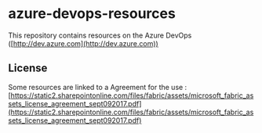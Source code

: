 # azure-devops-resources
This repository contains resources on the Azure DevOps ([http://dev.azure.com](http://dev.azure.com))

## License
Some resources are linked to a Agreement for the use : [https://static2.sharepointonline.com/files/fabric/assets/microsoft_fabric_assets_license_agreement_sept092017.pdf](https://static2.sharepointonline.com/files/fabric/assets/microsoft_fabric_assets_license_agreement_sept092017.pdf)